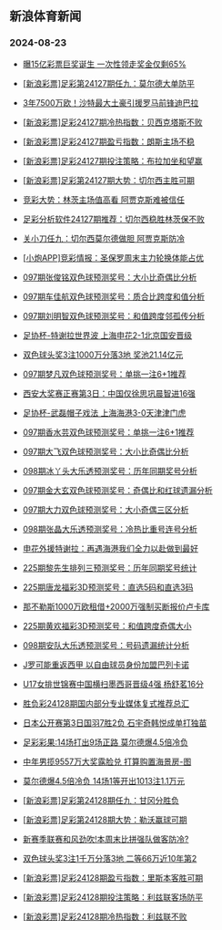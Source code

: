 ## 新浪体育新闻 
### 2024-08-23

+ [曝15亿彩票巨奖诞生 一次性领走奖金仅剩65%](https://sports.sina.com.cn/l/2024-08-22/doc-incknhzk1958370.shtml)

+ [[新浪彩票]足彩第24127期任九：莫尔德大单防平](https://sports.sina.com.cn/l/2024-08-22/doc-incknhzs3962875.shtml)

+ [3年7500万欧！沙特最大土豪引援罗马前锋迪巴拉](https://sports.sina.com.cn/g/seriea/2024-08-22/doc-inckntrq0589212.shtml)

+ [[新浪彩票]足彩24127期冷热指数：贝西克塔斯不败](https://sports.sina.com.cn/l/2024-08-22/doc-incknhzk1964779.shtml)

+ [[新浪彩票]足彩24127期盈亏指数：朗斯主场不稳](https://sports.sina.com.cn/l/2024-08-22/doc-incknhzm8729056.shtml)

+ [[新浪彩票]足彩24127期投注策略：布拉加坐和望赢](https://sports.sina.com.cn/l/2024-08-22/doc-incknhzm8729467.shtml)

+ [[新浪彩票]足彩第24127期大势：切尔西主胜可期](https://sports.sina.com.cn/l/2024-08-22/doc-incknhzu0739408.shtml)

+ [竞彩大势：林茨主场值高看 阿贾克斯难被信任](https://sports.sina.com.cn/l/2024-08-22/doc-incknhzm8731072.shtml)

+ [足彩分析软件24127期推荐：切尔西稳胜林茨保不败](https://sports.sina.com.cn/l/2024-08-22/doc-incknhzm8730408.shtml)

+ [关小刀任九：切尔西莫尔德做胆 阿贾克斯防冷](https://sports.sina.com.cn/l/2024-08-22/doc-inckpkpk2210153.shtml)

+ [[小炮APP]竞彩情报：圣保罗周末主力轮换体能占优](https://sports.sina.com.cn/l/2024-08-22/doc-incknpiq3899770.shtml)

+ [097期张俊铭双色球预测奖号：大小比奇偶比分析](https://sports.sina.com.cn/l/2024-08-22/doc-inckntre1793943.shtml)

+ [097期车佳航双色球预测奖号：质合比跨度和值分析](https://sports.sina.com.cn/l/2024-08-22/doc-inckntre1793460.shtml)

+ [097期刘明智双色球预测奖号：和值跨度邻孤传分析](https://sports.sina.com.cn/l/2024-08-22/doc-inckntrf8559253.shtml)

+ [足协杯-特谢拉世界波 上海申花2-1北京国安晋级](https://sports.sina.com.cn/china/cfacup/2024-08-22/doc-inckpvce2015298.shtml)

+ [双色球头奖3注1000万分落3地 奖池21.14亿元](https://sports.sina.com.cn/l/2024-08-22/doc-inckpqva3514513.shtml)

+ [097期梦凡双色球预测奖号：单挑一注6+1推荐](https://sports.sina.com.cn/l/2024-08-22/doc-inckntrn3798087.shtml)

+ [西安大奖赛正赛第3日：中国仅徐思巩晨智进16强](https://sports.sina.com.cn/others/snooker/2024-08-22/doc-inckmscy4236606.shtml)

+ [足协杯-武磊帽子戏法 上海海港3-0天津津门虎](https://sports.sina.com.cn/china/cfacup/2024-08-22/doc-inckpvay3386250.shtml)

+ [097期香水芸双色球预测奖号：单挑一注6+1推荐](https://sports.sina.com.cn/l/2024-08-22/doc-inckntrq0578049.shtml)

+ [097期大飞双色球预测奖号：大小比奇偶比分析](https://sports.sina.com.cn/l/2024-08-22/doc-inckntrn3797459.shtml)

+ [098期冰丫头大乐透预测奖号：历年同期奖号分析](https://sports.sina.com.cn/l/2024-08-22/doc-incknxxn0497809.shtml)

+ [097期金大玄双色球预测奖号：奇偶比和红球遗漏分析](https://sports.sina.com.cn/l/2024-08-22/doc-inckntre1795610.shtml)

+ [097期大力双色球预测奖号：大小奇偶三区分析](https://sports.sina.com.cn/l/2024-08-22/doc-inckntrq0574862.shtml)

+ [098期张晶大乐透预测奖号：冷热比重号连号分析](https://sports.sina.com.cn/l/2024-08-22/doc-incknxxk3720137.shtml)

+ [申花外援特谢拉：再遇海港我们全力以赴做到最好](https://sports.sina.com.cn/china/j/2024-08-22/doc-inckpvce2023309.shtml)

+ [225期黎先生排列三预测奖号：历年同期奖号统计](https://sports.sina.com.cn/l/2024-08-22/doc-inckpefn2296271.shtml)

+ [225期唐龙福彩3D预测奖号：直选5码和直选3码](https://sports.sina.com.cn/l/2024-08-22/doc-inckpefp9046323.shtml)

+ [那不勒斯1000万欧租借+2000万强制买断报价卢卡库](https://sports.sina.com.cn/g/pl/2024-08-22/doc-inckpefn2299920.shtml)

+ [225期黄欢福彩3D预测奖号：和值跨度奇偶大小](https://sports.sina.com.cn/l/2024-08-22/doc-inckpefp9043770.shtml)

+ [098期安队大乐透预测奖号：号码遗漏统计分析](https://sports.sina.com.cn/l/2024-08-22/doc-incknxxa1703622.shtml)

+ [J罗可能重返西甲 以自由球员身份加盟巴列卡诺](https://sports.sina.com.cn/g/laliga/2024-08-22/doc-inckpkpk2184805.shtml)

+ [U17女排世锦赛中国横扫墨西哥晋级4强 杨舒茗16分](https://sports.sina.com.cn/others/volleyball/2024-08-23/doc-inckpzma1937984.shtml)

+ [胜负彩24128期国内部分专业媒体复式推荐总汇](https://sports.sina.com.cn/l/2024-08-22/doc-inckntrf8542934.shtml)

+ [日本公开赛第3日国羽7胜2负 石宇奇韩悦成单打独苗](https://sports.sina.com.cn/others/badmin/2024-08-22/doc-inckpkph0323296.shtml)

+ [足彩彩果:14场打出9场正路 莫尔德爆4.5倍冷负](https://sports.sina.com.cn/l/2024-08-23/doc-inckqshv8373807.shtml)

+ [中年男揽9557万大奖露脸兑 打算购置海景房-图](https://sports.sina.com.cn/l/2024-08-23/doc-inckqshq3022679.shtml)

+ [莫尔德爆4.5倍冷负 14场1等开出1013注1.1万元](https://sports.sina.com.cn/l/2024-08-23/doc-inckqshv8373807.shtml)

+ [[新浪彩票]足彩第24128期任九：甘冈分胜负](https://sports.sina.com.cn/l/2024-08-23/doc-inckqshq3032068.shtml)

+ [[新浪彩票]足彩第24128期大势：勒沃赢球可期](https://sports.sina.com.cn/l/2024-08-23/doc-inckqshv8374868.shtml)

+ [新赛季联赛和风劲吹!本周末比拼强队做客防冷?](https://sports.sina.com.cn/l/2024-08-23/doc-inckqshr9801182.shtml)

+ [双色球头奖3注1千万分落3地 二等66万近10年第2](https://sports.sina.com.cn/l/2024-08-22/doc-inckpqva3514513.shtml)

+ [[新浪彩票]足彩24128期盈亏指数：里斯本客胜可期](https://sports.sina.com.cn/l/2024-08-23/doc-inckqshv8375935.shtml)

+ [[新浪彩票]足彩24128期投注策略：利兹联客场防平](https://sports.sina.com.cn/l/2024-08-23/doc-inckqshv8376410.shtml)

+ [[新浪彩票]足彩24128期冷热指数：利兹联不败](https://sports.sina.com.cn/l/2024-08-23/doc-inckqshq3021442.shtml)

